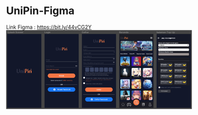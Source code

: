 # UniPin-Figma

Link Figma : https://bit.ly/44vCG2Y
![alt text](https://github.com/ImSevaa/UI-UX-UniPin/blob/main/UIUX%20UniPin.png)
